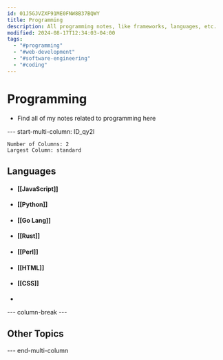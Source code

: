 ```yaml
---
id: 01J5GJVZXF91ME0FNW8B37BQWY
title: Programming
description: All programming notes, like frameworks, languages, etc.
modified: 2024-08-17T12:34:03-04:00
tags:
  - "#programming"
  - "#web-development"
  - "#software-engineering"
  - "#coding"
---
```

# Programming
- Find all of my notes related to programming here


--- start-multi-column: ID_qy2l
```column-settings
Number of Columns: 2
Largest Column: standard
```
## Languages
- #### [[JavaScript]]
- #### [[Python]]
- #### [[Go Lang]]
- #### [[Rust]]
- #### [[Perl]]
- #### [[HTML]]
- #### [[CSS]]
- 


--- column-break ---

## Other Topics

--- end-multi-column

